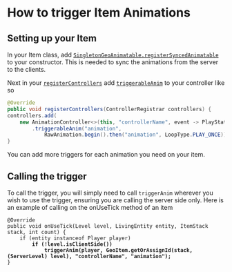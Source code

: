 # How to trigger Item Animations

## Setting up your Item

In your Item class, add [`SingletonGeoAnimatable.registerSyncedAnimatable`](https://github.com/AzureDoom/AzureLib/blob/1.20/Fabric/src/main/java/mod/azure/azurelib/animatable/SingletonGeoAnimatable.java#L26) to your constructor. This is needed to sync the animations from the server to the clients.&#x20;

Next in your [`registerControllers`](https://github.com/AzureDoom/AzureLib/blob/1.20/Fabric/src/main/java/mod/azure/azurelib/core/animatable/GeoAnimatable.java#L35) add [`triggerableAnim`](https://github.com/AzureDoom/AzureLib/blob/1.20/Fabric/src/main/java/mod/azure/azurelib/animatable/SingletonGeoAnimatable.java#L84) to your controller like so

```java
@Override
public void registerControllers(ControllerRegistrar controllers) {
controllers.add(
    new AnimationController<>(this, "controllerName", event -> PlayState.CONTINUE)
        .triggerableAnim("animation", 
            RawAnimation.begin().then("animation", LoopType.PLAY_ONCE)));
}
```

You can add more triggers for each animation you need on your item.&#x20;

## Calling the trigger

To call the trigger, you will simply need to call `triggerAnim` wherever you wish to use the trigger, ensuring you are calling the server side only. Here is an example of calling on the onUseTick method of an item

<pre class="language-java"><code class="lang-java">@Override
public void onUseTick(Level level, LivingEntity entity, ItemStack stack, int count) {
    if (entity instanceof Player player)
<strong>        if (!level.isClientSide())
</strong><strong>            triggerAnim(player, GeoItem.getOrAssignId(stack, (ServerLevel) level), "controllerName", "animation");
</strong>}
</code></pre>
